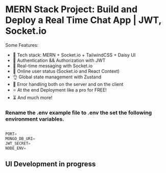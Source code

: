 # MERN Stack Project: Build and Deploy a Real Time Chat App | JWT, Socket.io

<!-- ![Demo App]() -->

Some Features:

-   🌟 Tech stack: MERN + Socket.io + TailwindCSS + Daisy UI
-   🎃 Authentication && Authorization with JWT
-   👾 Real-time messaging with Socket.io
-   🚀 Online user status (Socket.io and React Context)
-   👌 Global state management with Zustand
-   🐞 Error handling both on the server and on the client
-   ⭐ At the end Deployment like a pro for FREE!
-   ⏳ And much more!


### Rename the .env example file to .env the set the following environment variables.

```js

PORT=
MONGO_DB_URI=
JWT_SECRET=
NODE_ENV=

```
## UI Development in progress 


